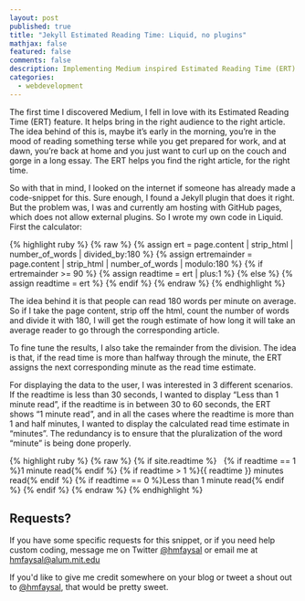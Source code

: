 ```yaml
---
layout: post
published: true
title: "Jekyll Estimated Reading Time: Liquid, no plugins"
mathjax: false
featured: false
comments: false
description: Implementing Medium inspired Estimated Reading Time (ERT) Calculator
categories: 
  - webdevelopment
---
```


The first time I discovered Medium, I fell in love with its Estimated Reading Time (ERT) feature. It helps bring in the right audience to the right article. The idea behind of this is, maybe it’s early in the morning, you’re in the mood of reading something terse while you get prepared for work, and at dawn, you’re back at home and you just want to curl up on the couch and gorge in a long essay. The ERT helps you find the right article, for the right time.

So with that in mind, I looked on the internet if someone has already made a code-snippet for this. Sure enough, I found a Jekyll plugin that does it right. But the problem was, I was and currently am hosting with GitHub pages, which does not allow external plugins. So I wrote my own code in Liquid.
First the calculator:

{% highlight ruby %}
{% raw %}
{% assign ert = page.content | strip_html | number_of_words | divided_by:180 %}
{% assign ertremainder = page.content | strip_html | number_of_words | modulo:180 %}
{% if ertremainder >= 90 %}
    {% assign readtime = ert | plus:1 %}
{% else %}
    {% assign readtime = ert %}
{% endif %}
{% endraw %}
{% endhighlight %}

The idea behind it is that people can read 180 words per minute on average. So if I take the page content, strip off the html, count the number of words and divide it with 180, I will get the rough estimate of how long it will take an average reader to go through the corresponding article.

To fine tune the results, I also take the remainder from the division. The idea is that, if the read time is more than halfway through the minute, the ERT assigns the next corresponding minute as the read time estimate.

For displaying the data to the user, I was interested in 3 different scenarios. If the readtime is less than 30 seconds, I wanted to display “Less than 1 minute read”, if the readtime is in between 30 to 60 seconds, the ERT shows “1 minute read”, and in all the cases where the readtime is more than 1 and half minutes, I wanted to display the calculated read time estimate in “minutes”. The redundancy is to ensure that the pluralization of the word “minute” is being done properly.

{% highlight ruby %}
{% raw %}
{% if site.readtime %}
<i class="icon-time"></i>&nbsp;
	{% if readtime == 1 %}1 minute read{% endif %}
	{% if readtime > 1 %}{{ readtime }} minutes read{% endif %}
	{% if readtime == 0 %}Less than 1 minute read{% endif %}
{% endif %}
{% endraw %}
{% endhighlight %}

## **Requests?**

If you have some specific requests for this snippet, or if you need help custom coding, message me on Twitter [@hmfaysal](http://twitter.com/hmfaysal) or email me at [hmfaysal@alum.mit.edu](mailto:hmfaysal@alum.mit.edu)

If you'd like to give me credit somewhere on your blog or tweet a shout out to [@hmfaysal](https://twitter.com/hmfaysal), that would be pretty sweet.